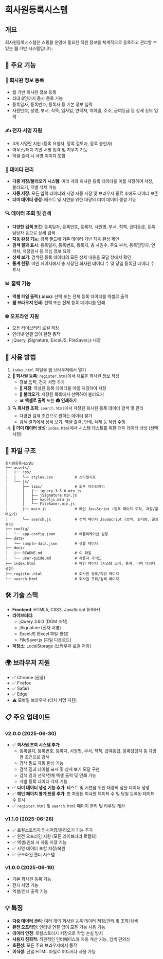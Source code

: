 # 회사원등록시스템

## 개요
회사원등록시스템은 쇼핑몰 운영에 필요한 직원 정보를 체계적으로 등록하고 관리할 수 있는 웹 기반 시스템입니다.

## 🚀 주요 기능

### 📝 회사원 정보 등록
- 웹 기반 회사원 정보 등록
- 최대 8명까지 동시 등록 가능
- 등록일자, 등록번호, 등록자 등 기본 정보 입력
- 사원번호, 성명, 부서, 직책, 입사일, 연락처, 이메일, 주소, 급여등급 등 상세 정보 입력

### ✍️ 전자 서명 지원
- 3개 서명란 지원 (등록 요청자, 등록 검토자, 등록 승인자)
- 마우스/터치 기반 서명 입력 및 지우기 기능
- 엑셀 출력 시 서명 이미지 포함

### 💾 데이터 관리
- **다중 저장/불러오기 시스템**: 여러 개의 회사원 등록 데이터를 이름 지정하여 저장, 불러오기, 개별 삭제 가능
- **자동 저장**: 모든 입력 데이터와 서명 자동 저장 및 브라우저 종료 후에도 데이터 보존
- **더미 데이터 생성**: 테스트 및 시연을 위한 대량의 더미 데이터 생성 기능

### 🔍 데이터 조회 및 검색
- **다양한 검색 조건**: 등록일자, 등록번호, 등록자, 사원명, 부서, 직책, 급여등급, 등록담당자 등으로 상세 검색
- **자동 완성 기능**: 검색 필드에 기존 데이터 기반 자동 완성 제안
- **검색 결과 표시**: 등록일자, 등록번호, 등록자, 총 사원수, 주요 부서, 등록담당자, 연락처, 저장일시 등 핵심 정보 요약
- **상세 보기**: 검색된 등록 데이터의 모든 상세 내용을 모달 창에서 확인
- **통계 현황**: 메인 페이지에서 총 저장된 회사원 데이터 수 및 당일 등록된 데이터 수 표시

### 📊 출력 기능
- **엑셀 파일 출력 (.xlsx)**: 선택 또는 전체 등록 데이터를 엑셀로 출력
- **웹 브라우저 인쇄**: 선택 또는 전체 등록 데이터를 인쇄

### 🌐 오프라인 지원
- 모든 라이브러리 로컬 저장
- 인터넷 연결 없이 완전 동작
- jQuery, jSignature, ExcelJS, FileSaver.js 내장

## 🎯 사용 방법

1. `index.html` 파일을 웹 브라우저에서 열기
2. **👥 회사원 등록**: `register.html`에서 새로운 회사원 정보 작성
   - 정보 입력, 전자 서명 추가
   - **💾 저장**: 작성된 등록 데이터를 이름 지정하여 저장
   - **📂 불러오기**: 저장된 목록에서 선택하여 불러오기
   - **📊 엑셀로 출력** 또는 **🖨️ 인쇄하기**
3. **🔍 회사원 조회**: `search.html`에서 저장된 회사원 등록 데이터 검색 및 관리
   - 다양한 검색 조건으로 원하는 데이터 찾기
   - 검색 결과에서 상세 보기, 엑셀 출력, 인쇄, 삭제 등 작업 수행
4. **🎲 더미 데이터 생성**: `index.html`에서 시스템 테스트를 위한 더미 데이터 생성 (선택 사항)

## 📁 파일 구조
```
회사원등록시스템/
├── assets/
│   ├── css/
│   │   └── styles.css          # 스타일시트
│   └── js/
│       ├── libs/               # 외부 라이브러리
│       │   ├── jquery-3.6.0.min.js
│       │   ├── jSignature.min.js
│       │   ├── exceljs.min.js
│       │   └── FileSaver.min.js
│       ├── main.js             # 메인 JavaScript (등록 페이지 로직, 저장/불러오기)
│       └── search.js           # 검색 페이지 JavaScript (검색, 필터링, 결과 처리)
├── config/
│   └── app-config.json         # 애플리케이션 설정
├── data/
│   └── sample-data.json        # 샘플 데이터
├── docs/
│   ├── README.md               # 이 파일
│   └── user-guide.md           # 사용자 가이드
├── index.html                  # 메인 페이지 (시스템 소개, 통계, 더미 데이터 생성)
├── register.html               # 회사원 등록/작성 페이지
└── search.html                 # 회사원 조회/검색 페이지
```

## 🛠️ 기술 스택
- **Frontend**: HTML5, CSS3, JavaScript (ES6+)
- **라이브러리**: 
  - jQuery 3.6.0 (DOM 조작)
  - jSignature (전자 서명)
  - ExcelJS (Excel 파일 생성)
  - FileSaver.js (파일 다운로드)
- **저장소**: LocalStorage (브라우저 로컬 저장)

## 🌍 브라우저 지원
- ✅ Chrome (권장)
- ✅ Firefox
- ✅ Safari
- ✅ Edge
- ⚠️ 모바일 브라우저 (터치 서명 지원)

## 📋 주요 업데이트

### v2.0.0 (2025-06-30)
- ✅ **회사원 조회 시스템 추가**:
  - 등록일자, 등록번호, 등록자, 사원명, 부서, 직책, 급여등급, 등록담당자 등 다양한 조건으로 검색
  - 검색 필드 자동 완성 기능
  - 검색 결과 테이블 표시 및 상세 보기 모달 구현
  - 검색 결과 선택/전체 엑셀 출력 및 인쇄 기능
  - 개별 등록 데이터 삭제 기능
- ✅ **더미 데이터 생성 기능 추가**: 테스트 및 시연을 위한 대량의 샘플 데이터 생성
- ✅ **메인 페이지 통계 현황 추가**: 총 저장된 회사원 데이터 수 및 당일 등록된 데이터 수 표시
- ✅ `register.html` 및 `search.html` 페이지 분리 및 라우팅 개선

### v1.1.0 (2025-06-26)
- ✅ 로컬스토리지 임시저장/불러오기 기능 추가
- ✅ 완전 오프라인 지원 (모든 라이브러리 로컬화)
- ✅ 엑셀/인쇄 시 자동 저장 기능
- ✅ 서명 데이터 포함 저장/복원
- ✅ 구조화된 폴더 시스템

### v1.0.0 (2025-06-19)
- 기본 회사원 등록 기능
- 전자 서명 기능
- 엑셀/인쇄 출력 기능

## 💡 특징

- **다중 데이터 관리**: 여러 개의 회사원 등록 데이터 저장/관리 및 조회/검색
- **완전 오프라인**: 인터넷 연결 없이 모든 기능 사용 가능
- **데이터 안전**: 로컬스토리지 저장으로 작업 손실 방지
- **사용자 친화적**: 직관적인 인터페이스와 자동 계산 기능, 검색 편의성
- **호환성**: 모든 주요 브라우저에서 동작
- **이식성**: 단일 HTML 파일로 어디서나 사용 가능